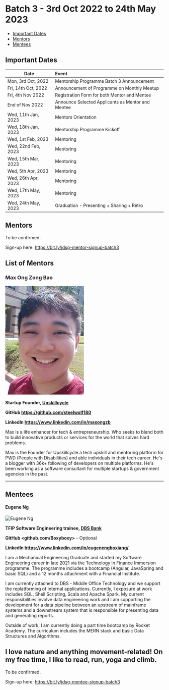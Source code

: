# Batch 3 - 3rd Oct 2022 to 24th May 2023

- [Important Dates](#important-dates)
- [Mentors](#mentors)
- [Mentees](#mentees)

## Important Dates

| Date                | Event                                             |
| ------------------- | :------------------------------------------------ |
| Mon, 3rd Oct, 2022  | Mentorship Programme Batch 3 Announcement         |
| Fri, 14th Oct, 2022 | Announcement of Programme on Monthly Meetup       |
| Fri, 4th Nov 2022   | Registration Form for both Mentor and Mentee      |
| End of Nov 2022     | Announce Selected Applicants as Mentor and Mentee |
| Wed, 11th Jan, 2023 | Mentors Orientation                               |
| Wed, 18th Jan, 2023 | Mentorship Programme Kickoff                      |
| Wed, 1st Feb, 2023  | Mentoring                                         |
| Wed, 22nd Feb, 2023 | Mentoring                                         |
| Wed, 15th Mar, 2023 | Mentoring                                         |
| Wed, 5th Apr, 2023  | Mentoring                                         |
| Wed, 26th Apr, 2023 | Mentoring                                         |
| Wed, 17th May, 2023 | Mentoring                                         |
| Wed, 24th May, 2023 | Graduation - Presenting + Sharing + Retro         |

## Mentors

To be confirmed.

Sign-up here: <https://bit.ly/jdsg-mentor-signup-batch3>

## List of Mentors

### Max Ong Zong Bao

![Max Ong Zong Bao](./images/mentor_max_ong_zong_bao.jpg)

**Startup Founder, [Upskillcycle](https://www.linkedin.com/company/upskillcycle/)**

**GitHub <https://github.com/steelwolf180>**

**LinkedIn <https://www.linkedin.com/in/maxongzb>**

Max is a life enhancer for tech & entrepreneurship. Who seeks to blend both to build innovative products or services
for the world that solves hard problems.

Max is the Founder for Upskillcycle a tech upskill and mentoring platform for PWD (People with Disabilities) and
able individuals in their tech career. He's a blogger with 36k+ following of developers on multiple platforms.
He's been working as a software consultant for multiple startups & government agencies in the past.

---

## Mentees

#### Eugene Ng

![Eugene Ng](./images/mentor_or_mentee_name.jpg)

**TFIP Software Engineering trainee, [DBS Bank](https://sg.linkedin.com/company/dbs-bank)**

**GitHub <github.com/Boxyboxy>** - Optional

**LinkedIn <https://www.linkedin.com/in/eugenengboxiang/>**

I am a Mechanical Engineering Graduate and started my Software Engineering career in late 2021 via the Technology In Finance Immersion programme. The programme includes a bootcamp (Angular, JavaSpring and basic SQL) and a 12 months attachment with a Financial Institute.

I am currently attached to DBS - Middle Office Technology and we support the replatforming of internal applications. Currently, I exposure at work includes SQL, Shell Scripting, Scala and Apache Spark. My current responsibilities involve data engineering work and I am supporting the development for a data pipeline between an upstream of mainframe systems and a downstream system that is responsible for presenting data and generating reports.

Outside of work, I am currently doing a part time bootcamp by Rocket Academy. The curriculum includes the MERN stack and basic Data Structures and Algorithms.

## I love nature and anything movement-related! On my free time, I like to read, run, yoga and climb.

To be confirmed.

Sign-up here: <https://bit.ly/jdsg-mentee-signup-batch3>
